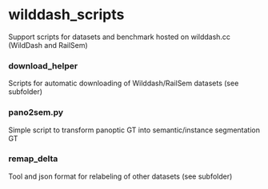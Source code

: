 # wilddash_scripts
Support scripts for datasets and benchmark hosted on wilddash.cc (WildDash and RailSem)

### download_helper ###

Scripts for automatic downloading of Wilddash/RailSem datasets (see subfolder)

### pano2sem.py ###

Simple script to transform panoptic GT into semantic/instance segmentation GT

### remap_delta ###

Tool and json format for relabeling of other datasets (see subfolder)